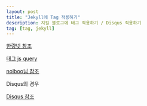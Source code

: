```yaml
---
layout: post
title: "Jekyll에 Tag 적용하기"
description: 지킬 블로그에 태그 적용하기 / Disqus 적용하기
tag: [tag, jekyll]
---
```



[한량넷 참조](http://halryang.net/)

[태그 js query](https://alexpearce.me/blog/)

[nolboo님 참조](https://nolboo.github.io/)


Disqus의 경우

[Disqus 참조](http://www.perfectlyrandom.org/2014/06/29/adding-disqus-to-your-jekyll-powered-github-pages/)
